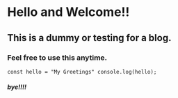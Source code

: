 
# Hello and Welcome!!

## This is a dummy or testing for a blog.

### Feel free to use this anytime.


`
const hello = "My Greetings"
console.log(hello);
`
##### bye!!!!
